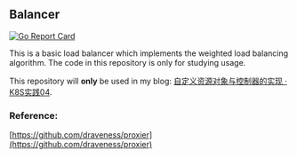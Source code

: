 ## Balancer
[![Go Report Card](https://goreportcard.com/badge/github.com/hliangzhao/balancer)](https://goreportcard.com/report/github.com/hliangzhao/balancer)

This is a basic load balancer which implements the weighted load balancing algorithm.
The code in this repository is only for studying usage.

This repository will **only** be used in my blog: [自定义资源对象与控制器的实现 · K8S实践04](https://hliangzhao.cn/articles/000001640262318a67c149f524b43a6b2796c4ae753cf2b000).

### Reference:
[https://github.com/draveness/proxier](https://github.com/draveness/proxier)
